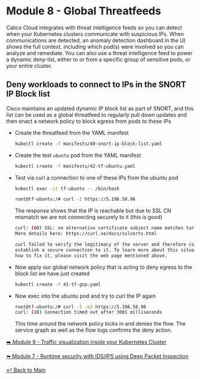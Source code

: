 # Module 8 - Global Threatfeeds

Calico Cloud integrates with threat intelligence feeds so you can detect when your Kubernetes clusters communicate with suspicious IPs. When communications are detected, an anomaly detection dashboard in the UI shows the full context, including which pod(s) were involved so you can analyze and remediate. You can also use a threat intelligence feed to power a dynamic deny-list, either to or from a specific group of sensitive pods, or your entire cluster.

## Deny workloads to connect to IPs in the SNORT IP Block list

Cisco maintains an updated dynamic IP block list as part of SNORT, and this list can be used as a global threatfeed to regularly pull down updates and then enact a network policy to block egress from pods to these IPs

- Create the threatfeed from the YAML manifest
  
  ```bash
  kubectl create -f manifests/40-snort-ip-block-list.yaml
  ```

- Create the test ```ubuntu``` pod from the YAML manifest
  
  ```bash
  kubectl create -f manifests/42-tf-ubuntu.yaml
  ```

- Test via curl a connection to one of these IPs from the ubuntu pod

  ```bash
  kubectl exec -it tf-ubuntu -- /bin/bash
  ```

  ```bash
  root@tf-ubuntu:/# curl -I https://5.196.58.96
  ```

  The response shows that the IP is reachable but due to SSL CN mismatch we are not connecting securely to it (this is good)

  ```bash
  curl: (60) SSL: no alternative certificate subject name matches target host name '5.196.58.96'
  More details here: https://curl.se/docs/sslcerts.html

  curl failed to verify the legitimacy of the server and therefore could not
  establish a secure connection to it. To learn more about this situation and
  how to fix it, please visit the web page mentioned above.
  ```

- Now apply our global network policy that is acting to deny egress to the block list we have just created

  ```bash
  kubectl create -f 41-tf-gnp.yaml
  ```

- Now exec into the ubuntu pod and try to curl the IP again

  ```bash
  root@tf-ubuntu:/# curl -I -m3 https://5.196.58.96
  curl: (28) Connection timed out after 3001 milliseconds
  ```

  This time around the network policy kicks in and denies the flow. The service graph as well as the flow logs confirms the deny action.

[:arrow_right: Module 9 - Traffic visualization inside your Kubernetes Cluster](module-9-visibility.md) <br>

[:arrow_left: Module 7 - Runtime security with IDS/IPS using Deep Packet Inspection](module-7-runtimesec.md)

[:leftwards_arrow_with_hook: Back to Main](../README.md)

